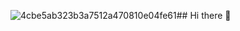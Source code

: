 ![4cbe5ab323b3a7512a470810e04fe61](https://github.com/user-attachments/assets/3f6c0340-e341-486b-b886-8a4773c3b087)## Hi there 👋

<!--
**rxx-729/rxx-729** is a ✨ _special_ ✨ repository because its `README.md` (this file) appears on your GitHub profile.

Here are some ideas to get you started:
![微信图片_20250413135213](https://github.com/user-attachments/assets/49d8a714-359f-42bb-9491-d3774d9961a3)


